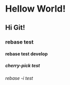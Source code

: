 # Hellow World!
## Hi Git!
### rebase test
#### rebase test develop
##### cherry-pick test
###### rebase -i test
